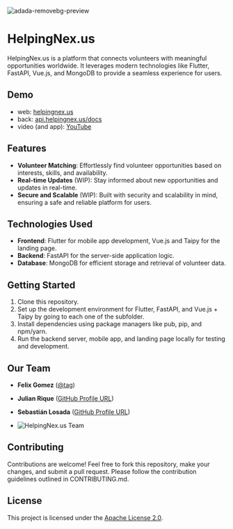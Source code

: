 ![adada-removebg-preview](https://github.com/FelixDavid12/helping-nexus/assets/34462714/c1fca406-de58-47e4-98f6-6d2ea1e3044e)
# HelpingNex.us

HelpingNex.us is a platform that connects volunteers with meaningful opportunities worldwide. It leverages modern technologies like Flutter, FastAPI, Vue.js, and MongoDB to provide a seamless experience for users.

## Demo
- web: [helpingnex.us](https://helpingnex.us/)
- back: [api.helpingnex.us/docs](https://api.helpingnex.us/docs)
- video (and app): [YouTube]()

## Features

- **Volunteer Matching**: Effortlessly find volunteer opportunities based on interests, skills, and availability.
- **Real-time Updates** (WIP): Stay informed about new opportunities and updates in real-time.
- **Secure and Scalable** (WIP): Built with security and scalability in mind, ensuring a safe and reliable platform for users.

## Technologies Used

- **Frontend**: Flutter for mobile app development, Vue.js and Taipy for the landing page.
- **Backend**: FastAPI for the server-side application logic.
- **Database**: MongoDB for efficient storage and retrieval of volunteer data.

## Getting Started

1. Clone this repository.
2. Set up the development environment for Flutter, FastAPI, and Vue.js + Taipy by going to each one of the subfolder.
3. Install dependencies using package managers like pub, pip, and npm/yarn.
4. Run the backend server, mobile app, and landing page locally for testing and development.

## Our Team

* **Felix Gomez** ([@tag](https://github.com/FelixDavid12))
* **Julian Rique** ([GitHub Profile URL](https://github.com/julianrique))
* **Sebastián Losada** ([GitHub Profile URL](https://github.com/Sebastian1808))

* ![HelpingNex.us Team](https://firebasestorage.googleapis.com/v0/b/helping-nexus.appspot.com/o/assets%2Fteam.jpg?alt=media)


## Contributing

Contributions are welcome! Feel free to fork this repository, make your changes, and submit a pull request. Please follow the contribution guidelines outlined in CONTRIBUTING.md.

## License

This project is licensed under the [Apache License 2.0](https://github.com/FelixDavid12/helping-nexus/blob/main/LICENSE).
